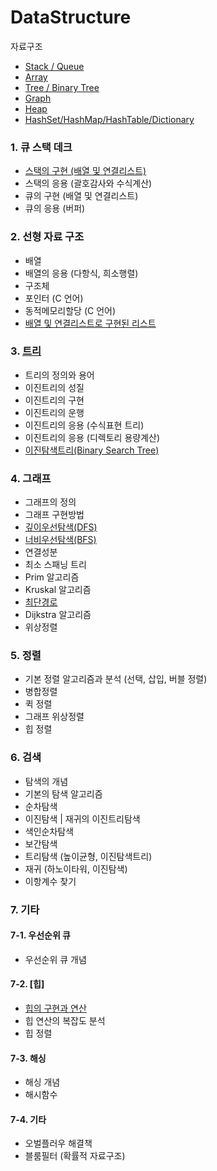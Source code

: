 # DataStructure

자료구조 
- [Stack / Queue](#1-큐-스택-데크)
- [Array](#2-선형-자료-구조) 
- [Tree / Binary Tree](#3-트리)
- [Graph](#4-그래프) 
- [Heap](#7-2-힙)
- [HashSet/HashMap/HashTable/Dictionary](#7-3-해싱)

### 1. 큐 스택 데크 

- [스택의 구현 (배열 및 연결리스트)](https://github.com/yjo5252/TIL/blob/master/DataStructure/Stack.md)
- 스택의 응용 (괄호감사와 수식계산)
- 큐의 구현 (배열 및 연결리스트) 
- 큐의 응용 (버퍼)


### 2. 선형 자료 구조

- 배열
- 배열의 응용 (다항식, 희소행렬)
- 구조체
- 포인터 (C 언어)
- 동적메모리할당 (C 언어)
- [배열 및 연결리스트로 구현된 리스트](https://github.com/yjo5252/TIL/blob/master/DataStructure/Array%20vs%20LinkedList.md)

### 3. [트리](https://github.com/yjo5252/TIL/blob/master/DataStructure/BinarySearchTree.md)

- 트리의 정의와 용어
- 이진트리의 성질 
- 이진트리의 구현
- 이진트리의 운행 
- 이진트리의 응용 (수식표현 트리)
- 이진트리의 응용 (디렉토리 용량계산)
- [이진탐색트리(Binary Search Tree)](https://github.com/yjo5252/TIL/blob/master/DataStructure/BinarySearchTree.md) 

### 4. 그래프
- 그래프의 정의
- 그래프 구현방법
- [깊이우선탐색(DFS)](https://github.com/yjo5252/TIL/blob/master/DataStructure/DFS.md)
- [너비우선탐색(BFS)](https://github.com/yjo5252/TIL/blob/master/DataStructure/BFS.md)
- 연결성분 
- 최소 스패닝 트리
- Prim 알고리즘 
- Kruskal 알고리즘 
- [최단경로](https://github.com/yjo5252/TIL/blob/master/DataStructure/MinimumPath_WeightedGraph.md) 
- Dijkstra 알고리즘
- 위상정렬 

### 5. 정렬

- 기본 정렬 알고리즘과 분석 (선택, 삽입, 버블 정렬)
- 병합정렬
- 퀵 정렬
- 그래프 위상정렬
- 힙 정렬 

### 6. 검색

- 탐색의 개념
- 기본의 탐색 알고리즘 
- 순차탐색
- 이진탐색 | 재귀의 이진트리탐색
- 색인순차탐색
- 보간탐색
- 트리탐색 (높이균형, 이진탐색트리)
- 재귀 (하노이타워, 이진탐색)
- 이항계수 찾기 


### 7. 기타

#### 7-1. 우선순위 큐
- 우선순위 큐 개념

#### 7-2. [힙]
- [힙의 구현과 연산](https://github.com/yjo5252/TIL/blob/master/DataStructure/Binary%20Heap.md)
- 힙 연산의 복잡도 분석
- 힙 정렬 

#### 7-3. 해싱
- 해싱 개념
- 해시함수 

#### 7-4. 기타
- 오벌플러우 해결책 
- 블룸필터 (확률적 자료구조)
